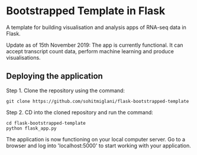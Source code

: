 # Bootstrapped Template in Flask

A template for building visualisation and analysis apps of RNA-seq data in Flask. 

Update as of 15th November 2019: The app is currently functional. It can accept transcript count data, perform machine learning and produce visualisations.

## Deploying the application

Step 1. Clone the repository using the command: 
```terminal
git clone https://github.com/sohitmiglani/flask-bootstrapped-template
```
Step 2. CD into the cloned repository and run the command: 
```terminal
cd flask-bootstrapped-template
python flask_app.py
```

The application is now functioning on your local computer server. Go to a browser and log into 'localhost:5000' to start working with your application.

